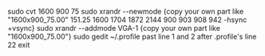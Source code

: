 sudo cvt 1600 900 75
sudo xrandr --newmode {copy your own part like "1600x900_75.00"  151.25  1600 1704 1872 2144  900 903 908 942 -hsync +vsync}
sudo xrandr --addmode VGA-1 {copy your own part like "1600x900_75.00"}
sudo gedit ~/.profile
  past line 1 and 2 after .profile's line 22
exit
